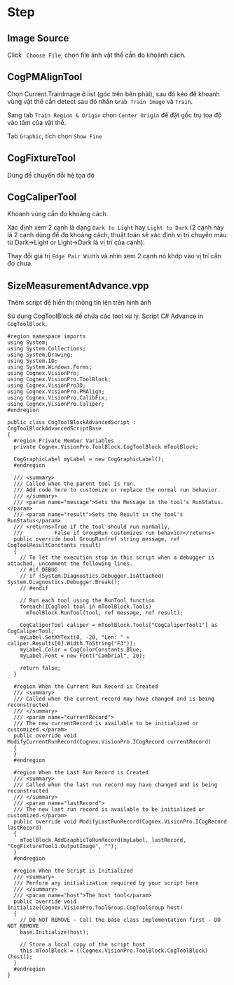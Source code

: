 # Step

## Image Source

Click ``` Choose File```, chọn file ảnh vật thể cần đo khoảnh cách.

## CogPMAlignTool

Chọn Current.TrainImage ở list (góc trên bên phải), sau đó kéo để khoanh vùng vật thể cần detect sau đó nhấn ``` Grab Train Image ``` và ``` Train ```.

Sang tab ``` Train Region & Origin ``` chọn ``` Center Origin ``` để đặt gốc trụ tọa độ vào tâm của vật thể.

Tab ``` Graphic ```, tích chọn ``` Show Fine ```

## CogFixtureTool

Dùng để chuyển đổi hệ tọa độ

## CogCaliperTool

Khoanh vùng cần đo khoảng cách.

Xác định xem 2 cạnh là dạng ``` Dark to Light ``` hay ``` Light to Dark ``` (2 cạnh này là 2 cạnh dùng để đo khoảng cách, thuật toán sẽ xác định vị trí chuyển màu từ Dark->Light or Light->Dark là vị trí của cạnh).

Thay đổi giá trị ``` Edge Pair Width ``` và nhìn xem 2 cạnh nó khớp vào vị trí cần đo chưa.


## SizeMeasurementAdvance.vpp

Thêm script để hiển thị thông tin lên trên hình ảnh

Sử dụng CogToolBlock để chứa các tool xử lý. Script C# Advance in ```CogToolBlock```.
```
#region namespace imports
using System;
using System.Collections;
using System.Drawing;
using System.IO;
using System.Windows.Forms;
using Cognex.VisionPro;
using Cognex.VisionPro.ToolBlock;
using Cognex.VisionPro3D;
using Cognex.VisionPro.PMAlign;
using Cognex.VisionPro.CalibFix;
using Cognex.VisionPro.Caliper;
#endregion

public class CogToolBlockAdvancedScript : CogToolBlockAdvancedScriptBase
{
  #region Private Member Variables
  private Cognex.VisionPro.ToolBlock.CogToolBlock mToolBlock;
  
  CogGraphicLabel myLabel = new CogGraphicLabel();
  #endregion

  /// <summary>
  /// Called when the parent tool is run.
  /// Add code here to customize or replace the normal run behavior.
  /// </summary>
  /// <param name="message">Sets the Message in the tool's RunStatus.</param>
  /// <param name="result">Sets the Result in the tool's RunStatus</param>
  /// <returns>True if the tool should run normally,
  ///          False if GroupRun customizes run behavior</returns>
  public override bool GroupRun(ref string message, ref CogToolResultConstants result)
  {
    // To let the execution stop in this script when a debugger is attached, uncomment the following lines.
    // #if DEBUG
    // if (System.Diagnostics.Debugger.IsAttached) System.Diagnostics.Debugger.Break();
    // #endif

    // Run each tool using the RunTool function
    foreach(ICogTool tool in mToolBlock.Tools)
      mToolBlock.RunTool(tool, ref message, ref result);
    
    CogCaliperTool caliper = mToolBlock.Tools["CogCaliperTool1"] as CogCaliperTool;
    myLabel.SetXYText(0, -20, "Len: " + caliper.Results[0].Width.ToString("F3"));
    myLabel.Color = CogColorConstants.Blue;
    myLabel.Font = new Font("Cambrial", 20);
    
    return false;
  }

  #region When the Current Run Record is Created
  /// <summary>
  /// Called when the current record may have changed and is being reconstructed
  /// </summary>
  /// <param name="currentRecord">
  /// The new currentRecord is available to be initialized or customized.</param>
  public override void ModifyCurrentRunRecord(Cognex.VisionPro.ICogRecord currentRecord)
  {
  }
  #endregion

  #region When the Last Run Record is Created
  /// <summary>
  /// Called when the last run record may have changed and is being reconstructed
  /// </summary>
  /// <param name="lastRecord">
  /// The new last run record is available to be initialized or customized.</param>
  public override void ModifyLastRunRecord(Cognex.VisionPro.ICogRecord lastRecord)
  {
    mToolBlock.AddGraphicToRunRecord(myLabel, lastRecord, "CogFixtureTool1.OutputImage", "");
  }
  #endregion

  #region When the Script is Initialized
  /// <summary>
  /// Perform any initialization required by your script here
  /// </summary>
  /// <param name="host">The host tool</param>
  public override void Initialize(Cognex.VisionPro.ToolGroup.CogToolGroup host)
  {
    // DO NOT REMOVE - Call the base class implementation first - DO NOT REMOVE
    base.Initialize(host);

    // Store a local copy of the script host
    this.mToolBlock = ((Cognex.VisionPro.ToolBlock.CogToolBlock)(host));
  }
  #endregion
}

```
